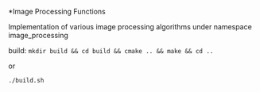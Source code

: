 *Image Processing Functions

Implementation of various image processing algorithms under namespace image_processing

build:
`mkdir build && cd build && cmake .. && make && cd ..`

or

`./build.sh`
